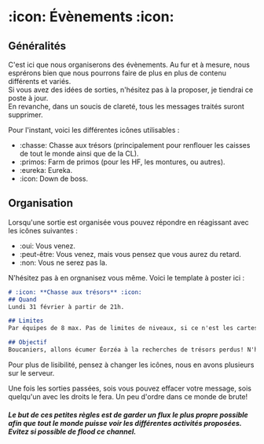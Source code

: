 # :icon: Évènements :icon:

## Généralités
C'est ici que nous organiserons des évènements. 
Au fur et à mesure, nous esprérons bien que nous pourrons faire de plus en plus de contenu différents et variés.  
Si vous avez des idées de sorties, n'hésitez pas à la proposer, je tiendrai ce poste à jour.  
En revanche, dans un soucis de clareté, tous les messages traités suront supprimer.

Pour l'instant, voici les différentes icônes utilisables :
- :chasse: Chasse aux trésors (principalement pour renflouer les caisses de tout le monde ainsi que de la CL).
- :primos: Farm de primos (pour les HF, les montures, ou autres).
- :eureka: Eureka.
- :icon: Down de boss.

## Organisation
Lorsqu'une sortie est organisée vous pouvez répondre en réagissant avec les icônes suivantes :  

- :oui: Vous venez.
- :peut-être: Vous venez, mais vous pensez que vous aurez du retard.
- :non: Vous ne serez pas la.

N'hésitez pas à en orgnanisez vous même. Voici le template à poster ici :
```markdown
# :icon: **Chasse aux trésors** :icon:
## Quand
Lundi 31 février à partir de 21h.

## Limites
Par équipes de 8 max. Pas de limites de niveaux, si ce n'est les cartes que vous avez déjà débloqué et sur lesquelles vous pouvez donc vous téléporter.

## Objectif
Boucaniers, allons écumer Éorzéa à la recherches de trésors perdus! N'hésitez pas à venir avec vos cartes, comme on dis : plus de cartes, plus d'or! Et plus d'or ben...plus d'or!

```
Pour plus de lisibilité, pensez à changer les icônes, nous en avons plusieurs sur le serveur.

Une fois les sorties passées, sois vous pouvez effacer votre message, sois quelqu'un avec les droits le fera. Un peu d'ordre dans ce monde de brute!

##### *Le but de ces petites règles est de garder un flux le plus propre possible afin que tout le monde puisse voir les différentes activités proposées. Evitez si possible de flood ce channel.*